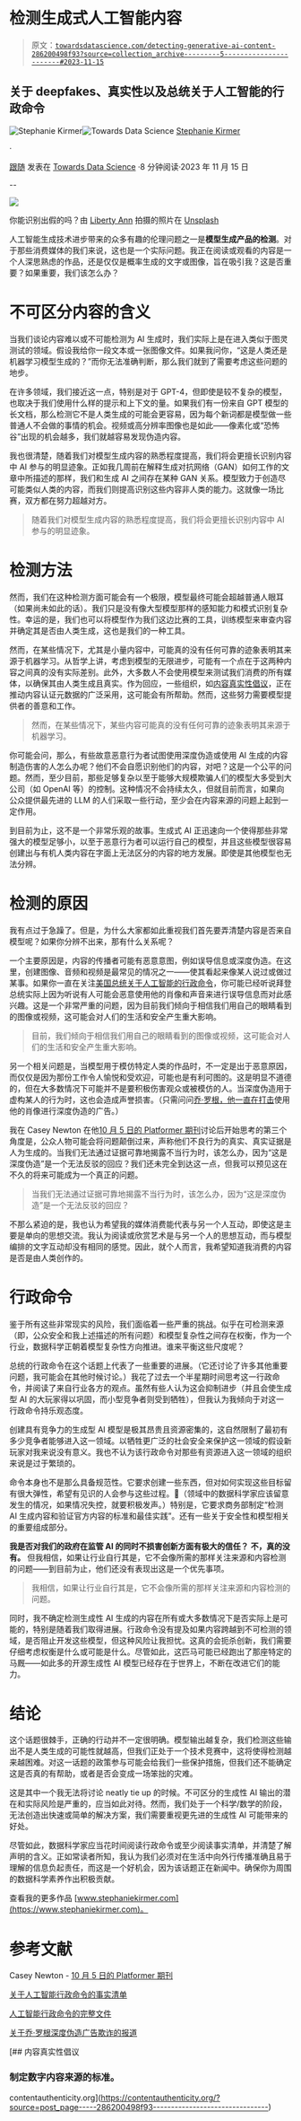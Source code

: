 # 检测生成式人工智能内容

> 原文：[`towardsdatascience.com/detecting-generative-ai-content-286200498f93?source=collection_archive---------5-----------------------#2023-11-15`](https://towardsdatascience.com/detecting-generative-ai-content-286200498f93?source=collection_archive---------5-----------------------#2023-11-15)

## 关于 deepfakes、真实性以及总统关于人工智能的行政命令

[](https://medium.com/@s.kirmer?source=post_page-----286200498f93--------------------------------)![Stephanie Kirmer](https://medium.com/@s.kirmer?source=post_page-----286200498f93--------------------------------)[](https://towardsdatascience.com/?source=post_page-----286200498f93--------------------------------)![Towards Data Science](https://towardsdatascience.com/?source=post_page-----286200498f93--------------------------------) [Stephanie Kirmer](https://medium.com/@s.kirmer?source=post_page-----286200498f93--------------------------------)

·

[跟随](https://medium.com/m/signin?actionUrl=https%3A%2F%2Fmedium.com%2F_%2Fsubscribe%2Fuser%2Fa8dc77209ef3&operation=register&redirect=https%3A%2F%2Ftowardsdatascience.com%2Fdetecting-generative-ai-content-286200498f93&user=Stephanie+Kirmer&userId=a8dc77209ef3&source=post_page-a8dc77209ef3----286200498f93---------------------post_header-----------) 发表在 [Towards Data Science](https://towardsdatascience.com/?source=post_page-----286200498f93--------------------------------) ·8 分钟阅读·2023 年 11 月 15 日[](https://medium.com/m/signin?actionUrl=https%3A%2F%2Fmedium.com%2F_%2Fvote%2Ftowards-data-science%2F286200498f93&operation=register&redirect=https%3A%2F%2Ftowardsdatascience.com%2Fdetecting-generative-ai-content-286200498f93&user=Stephanie+Kirmer&userId=a8dc77209ef3&source=-----286200498f93---------------------clap_footer-----------)

--

[](https://medium.com/m/signin?actionUrl=https%3A%2F%2Fmedium.com%2F_%2Fbookmark%2Fp%2F286200498f93&operation=register&redirect=https%3A%2F%2Ftowardsdatascience.com%2Fdetecting-generative-ai-content-286200498f93&source=-----286200498f93---------------------bookmark_footer-----------)![](img/685390d42ddd17dd4950fdcfcd925ec4.png)

你能识别出假的吗？由 [Liberty Ann](https://unsplash.com/@libertyanns?utm_source=medium&utm_medium=referral) 拍摄的照片在 [Unsplash](https://unsplash.com/?utm_source=medium&utm_medium=referral)

人工智能生成技术进步带来的众多有趣的伦理问题之一是**模型生成产品的检测**。对于那些消费媒体的我们来说，这也是一个实际问题。我正在阅读或观看的内容是一个人深思熟虑的作品，还是仅仅是概率生成的文字或图像，旨在吸引我？这是否重要？如果重要，我们该怎么办？

# 不可区分内容的含义

当我们谈论内容难以或不可能检测为 AI 生成时，我们实际上是在进入类似于图灵测试的领域。假设我给你一段文本或一张图像文件。如果我问你，“这是人类还是机器学习模型生成的？”而你无法准确判断，那么我们就到了需要考虑这些问题的地步。

在许多领域，我们接近这一点，特别是对于 GPT-4，但即使是较不复杂的模型，也取决于我们使用什么样的提示和上下文的量。如果我们有一份来自 GPT 模型的长文档，那么检测它不是人类生成的可能会更容易，因为每个新词都是模型做一些普通人不会做的事情的机会。视频或高分辨率图像也是如此——像素化或“恐怖谷”出现的机会越多，我们就越容易发现伪造内容。

我也很清楚，随着我们对模型生成内容的熟悉程度提高，我们将会更擅长识别内容中 AI 参与的明显迹象。正如我几周前在解释生成对抗网络（GAN）如何工作的文章中所描述的那样，我们和生成 AI 之间存在某种 GAN 关系。模型致力于创造尽可能类似人类的内容，而我们则提高识别这些内容非人类的能力。这就像一场比赛，双方都在努力超越对方。

> 随着我们对模型生成内容的熟悉程度提高，我们将会更擅长识别内容中 AI 参与的明显迹象。

# 检测方法

然而，我们在这种检测方面可能会有一个极限，模型最终可能会超越普通人眼耳（如果尚未如此的话）。我们只是没有像大型模型那样的感知能力和模式识别复杂性。幸运的是，我们也可以将模型作为我们这边比赛的工具，训练模型来审查内容并确定其是否由人类生成，这也是我们的一种工具。

然而，在某些情况下，尤其是小量内容中，可能真的没有任何可靠的迹象表明其来源于机器学习。从哲学上讲，考虑到模型的无限进步，可能有一个点在于这两种内容之间真的没有实际差别。此外，大多数人不会使用模型来测试我们消费的所有媒体，以确保其由人类生成且真实。作为回应，一些组织，如[内容真实性倡议](https://contentauthenticity.org/)，正在推动内容认证元数据的广泛采用，这可能会有所帮助。然而，这些努力需要模型提供者的善意和工作。

> 然而，在某些情况下，某些内容可能真的没有任何可靠的迹象表明其来源于机器学习。

你可能会问，那么，有些故意恶意行为者试图使用深度伪造或使用 AI 生成的内容制造伤害的人怎么办呢？他们不会自愿识别他们的内容，对吧？这是一个公平的问题。然而，至少目前，那些足够复杂以至于能够大规模欺骗人们的模型大多受到大公司（如 OpenAI 等）的控制。这种情况不会持续太久，但就目前而言，如果向公众提供最先进的 LLM 的人们采取一些行动，至少会在内容来源的问题上起到一定作用。

到目前为止，这不是一个非常乐观的故事。生成式 AI 正迅速向一个使得那些非常强大的模型足够小，以至于恶意行为者可以运行自己的模型，并且这些模型很容易创建出与有机人类内容在字面上无法区分的内容的地方发展。即使是其他模型也无法分辨。

# 检测的原因

我有点过于急躁了。但是，为什么大家都如此重视我们首先要弄清楚内容是否来自模型呢？如果你分辨不出来，那有什么关系呢？

一个主要原因是，内容的传播者可能有恶意意图，例如误导信息或深度伪造。在这里，创建图像、音频和视频是最常见的情况之一——使其看起来像某人说过或做过某事。如果你一直在关注[美国总统关于人工智能的行政命令](https://www.whitehouse.gov/briefing-room/presidential-actions/2023/10/30/executive-order-on-the-safe-secure-and-trustworthy-development-and-use-of-artificial-intelligence/)，你可能已经听说拜登总统实际上因为听说有人可能会恶意使用他的肖像和声音来进行误导信息而对此感兴趣。这是一个非常严重的问题，因为目前我们倾向于相信我们用自己的眼睛看到的图像或视频，这可能会对人们的生活和安全产生重大影响。

> 目前，我们倾向于相信我们用自己的眼睛看到的图像或视频，这可能会对人们的生活和安全产生重大影响。

另一个相关问题是，当模型用于模仿特定人类的作品时，不一定是出于恶意原因，而仅仅是因为那份工作令人愉悦和受欢迎，可能也是有利可图的。这是明显不道德的，但在大多数情况下可能并不是要积极伤害观众或被模仿的人。当深度伪造用于虚构某人的行为时，这也会造成声誉损害。（只需问问[乔·罗根，他一直在打击](https://mashable.com/article/joe-rogan-tiktok-deepfake-ad)使用他的肖像进行深度伪造的广告。）

我在 Casey Newton 在他[10 月 5 日的 Platformer 期刊](https://open.substack.com/pub/platformer/p/how-authoritarian-governments-are?r=7xzvu&utm_medium=ios&utm_campaign=post)讨论后开始思考的第三个角度是，公众人物可能会将问题颠倒过来，声称他们不良行为的真实、真实证据是人为生成的。当我们无法通过证据可靠地揭露不当行为时，该怎么办，因为“这是深度伪造”是一个无法反驳的回应？我们还未完全到达这一点，但我可以预见这在不久的将来可能成为一个真正的问题。

> 当我们无法通过证据可靠地揭露不当行为时，该怎么办，因为“这是深度伪造”是一个无法反驳的回应？

不那么紧迫的是，我也认为希望我的媒体消费能代表与另一个人互动，即使这是主要是单向的思想交流。我认为阅读或欣赏艺术是与另一个人的思想互动，而与模型编排的文字互动却没有相同的感觉。因此，就个人而言，我希望知道我消费的内容是否是由人类创作的。

# 行政命令

鉴于所有这些非常现实的风险，我们面临着一些严重的挑战。似乎在可检测来源（即，公众安全和我上述描述的所有问题）和模型复杂性之间存在权衡，作为一个行业，数据科学正朝着模型复杂性方向推进。谁来平衡这些尺度呢？

总统的行政命令在这个话题上代表了一些重要的进展。（它还讨论了许多其他重要问题，我可能会在其他时候讨论。）我花了过去一个半星期时间思考这一行政命令，并阅读了来自行业各方的观点。虽然有些人认为这会抑制进步（并且会使生成型 AI 的大玩家得以巩固，而小型竞争者则受到牺牲），但我认为我倾向于对这一行政命令持乐观态度。

创建具有竞争力的生成型 AI 模型是极其昂贵且资源密集的，这自然限制了最初有多少竞争者能够进入这一领域。以牺牲更广泛的社会安全来保护这一领域的假设新玩家对我来说没有意义。我也不认为该行政命令对那些有资源进入这一领域的组织来说是过于繁琐的。

命令本身也不是那么具备规范性。它要求创建一些东西，但对如何实现这些目标留有很大弹性，希望有见识的人会参与这些过程。🤞（领域中的数据科学家应该留意发生的情况，如果情况失控，就要积极发声。）特别是，它要求商务部制定“检测 AI 生成内容和验证官方内容的标准和最佳实践”。还有一些关于安全性和模型相关的重要组成部分。

**我是否对我们的政府在监管 AI 的同时不损害创新方面有极大的信任？** **不，真的没有。** 但我相信，如果让行业自行其是，它不会像所需的那样关注来源和内容检测的问题——到目前为止，他们还没有表现出这是一个优先事项。

> 我相信，如果让行业自行其是，它不会像所需的那样关注来源和内容检测的问题。

同时，我不确定检测生成性 AI 生成的内容在所有或大多数情况下是否实际上是可能的，特别是随着我们取得进展。行政命令没有提及如果内容跨越到不可检测的领域，是否阻止开发这些模型，但这种风险让我担忧。这真的会扼杀创新，我们需要仔细考虑权衡是什么或可能是什么。尽管如此，这匹马可能已经跑出了那座特定的马厩——如此多的开源生成性 AI 模型已经存在于世界上，不断在改进它们的能力。

# 结论

这个话题很棘手，正确的行动并不一定很明确。模型输出越复杂，我们检测这些输出不是人类生成的可能性就越高，但我们正处于一个技术竞赛中，这将使得检测越来越困难。对这一话题的政策参与可能会给我们一些保护措施，但我们还不能确定这是否真的有帮助，或者是否会变成一场笨拙的灾难。

这是其中一个我无法将讨论 neatly tie up 的时候。不可区分的生成性 AI 输出的潜在和实际风险是严重的，应当如此对待。然而，我们处于一个科学/数学的阶段，无法创造出快速或简单的解决方案，我们需要重视更先进的生成性 AI 可能带来的好处。

尽管如此，数据科学家应当花时间阅读行政命令或至少阅读事实清单，并清楚了解声明的含义。正如常读者所知，我认为我们必须对在生活中向外行传播准确且易于理解的信息负起责任，而这是一个好机会，因为该话题正在新闻中。确保你为周围的数据科学素养作出积极贡献。 

查看我的更多作品 [www.stephaniekirmer.com](https://www.stephaniekirmer.com)。 

# 参考文献 

Casey Newton - [10 月 5 日的 Platformer 期刊](https://open.substack.com/pub/platformer/p/how-authoritarian-governments-are?r=7xzvu&utm_medium=ios&utm_campaign=post)

[关于人工智能行政命令的事实清单](https://www.whitehouse.gov/briefing-room/statements-releases/2023/10/30/fact-sheet-president-biden-issues-executive-order-on-safe-secure-and-trustworthy-artificial-intelligence/) 

[人工智能行政命令的完整文件](https://www.whitehouse.gov/briefing-room/presidential-actions/2023/10/30/executive-order-on-the-safe-secure-and-trustworthy-development-and-use-of-artificial-intelligence/) 

[关于乔·罗根深度伪造广告欺诈的报道](https://mashable.com/article/joe-rogan-tiktok-deepfake-ad) 

[](https://contentauthenticity.org/?source=post_page-----286200498f93--------------------------------) [## 内容真实性倡议 

### 制定数字内容来源的标准。 

contentauthenticity.org](https://contentauthenticity.org/?source=post_page-----286200498f93--------------------------------) 

